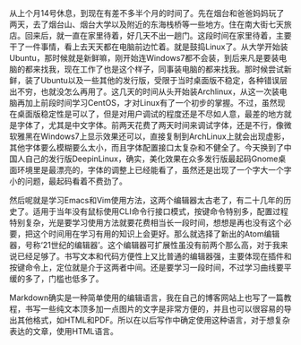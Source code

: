   从上个月14号休息，到现在有差不多半个月的时间了。先在烟台和爸爸妈妈玩了两天，去了烟台山、烟台大学以及附近的东海栈桥等一些地方。住在南大街七天旅店。回来后，就一直在家里待着，好几天不出一趟门。这段时间在家里待着，主要干了一件事情，看上去天天都在电脑前边忙着。就是鼓捣Linux了。从大学开始装Ubuntu，那时候就是新鲜嘛，刚开始连Windows7都不会装，到后来凡是要装电脑的都来找我，现在工作了也是这个样子，同事装电脑的都来找我。那时候尝试新鲜，装了Ubuntu以及一些其他的发行版，受限于当时桌面版不稳定，各种错误层出不穷，也就没怎么再用了。这几天的时间从头开始装Archlinux，从这一次装电脑再加上前段时间学习CentOS，才对Linux有了一个初步的掌握。不过，虽然现在桌面版稳定性是可以了，但是对用户调试的程度还是不尽如人意，最差的地方就是字体了，尤其是中文字体。前两天花费了两天时间来调试字体，还是不行，像微软雅黑在Windows7上显示效果还可以，直接复制到ArchLinux上就会出现虚影，其他字体要么模糊要么太小，而且字体配置接口太复杂和不健全了。今天换到了中国人自己的发行版DeepinLinux，确实，美化效果在众多发行版最起码Gnome桌面环境里是最漂亮的，字体的调整上已经能看了，虽然还是出现了一个字大一个字小的问题，最起码看着不费劲了。  

  然后呢就是学习Emacs和Vim使用方法，这两个编辑器太古老了，有二十几年的历史了。适用于当年没有鼠标使用CLI命令行接口模式，按键命令特别多，配置过程特别复杂，光是要学习使用方法就要花费相当长一段时间，想想是再也没有这个必要，把这个时间用在学习有用的知识上会更好。那么就选择了新出的Atom编辑器，号称‘21世纪的编辑器’。这个编辑器可扩展性虽没有前两个那么高，对于我来说已经足够了。书写文本和代码方便性上又比普通的编辑器强，主要体现在插件和按键命令上，定位就是介于这两者中间。还是要学习一段时间，不过学习曲线要平缓的多了，门槛也低多了。

  Markdown确实是一种简单使用的编辑语言，我在自己的博客网站上也写了一篇教程，书写一些纯文本顶多加一点图片的文字是非常方便的，并且也可以很容易的导出其他格式，如HTML和PDF。所以在以后写作中确定使用这种语言，对于想复杂表达的文章，使用HTML语言。
